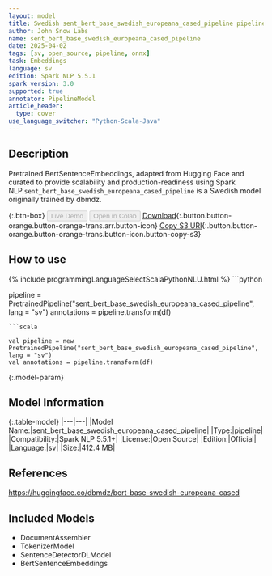 ```yaml
---
layout: model
title: Swedish sent_bert_base_swedish_europeana_cased_pipeline pipeline BertSentenceEmbeddings from dbmdz
author: John Snow Labs
name: sent_bert_base_swedish_europeana_cased_pipeline
date: 2025-04-02
tags: [sv, open_source, pipeline, onnx]
task: Embeddings
language: sv
edition: Spark NLP 5.5.1
spark_version: 3.0
supported: true
annotator: PipelineModel
article_header:
  type: cover
use_language_switcher: "Python-Scala-Java"
---
```


## Description

Pretrained BertSentenceEmbeddings, adapted from Hugging Face and curated to provide scalability and production-readiness using Spark NLP.`sent_bert_base_swedish_europeana_cased_pipeline` is a Swedish model originally trained by dbmdz.

{:.btn-box}
<button class="button button-orange" disabled>Live Demo</button>
<button class="button button-orange" disabled>Open in Colab</button>
[Download](https://s3.amazonaws.com/auxdata.johnsnowlabs.com/public/models/sent_bert_base_swedish_europeana_cased_pipeline_sv_5.5.1_3.0_1743637120929.zip){:.button.button-orange.button-orange-trans.arr.button-icon}
[Copy S3 URI](s3://auxdata.johnsnowlabs.com/public/models/sent_bert_base_swedish_europeana_cased_pipeline_sv_5.5.1_3.0_1743637120929.zip){:.button.button-orange.button-orange-trans.button-icon.button-copy-s3}

## How to use



<div class="tabs-box" markdown="1">
{% include programmingLanguageSelectScalaPythonNLU.html %}
```python

pipeline = PretrainedPipeline("sent_bert_base_swedish_europeana_cased_pipeline", lang = "sv")
annotations =  pipeline.transform(df)   

```
```scala

val pipeline = new PretrainedPipeline("sent_bert_base_swedish_europeana_cased_pipeline", lang = "sv")
val annotations = pipeline.transform(df)

```
</div>

{:.model-param}
## Model Information

{:.table-model}
|---|---|
|Model Name:|sent_bert_base_swedish_europeana_cased_pipeline|
|Type:|pipeline|
|Compatibility:|Spark NLP 5.5.1+|
|License:|Open Source|
|Edition:|Official|
|Language:|sv|
|Size:|412.4 MB|

## References

https://huggingface.co/dbmdz/bert-base-swedish-europeana-cased

## Included Models

- DocumentAssembler
- TokenizerModel
- SentenceDetectorDLModel
- BertSentenceEmbeddings